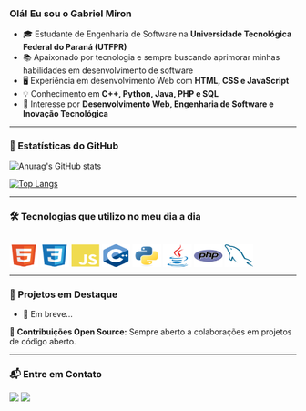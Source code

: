 ### Olá! Eu sou o Gabriel Miron

- 🎓 Estudante de Engenharia de Software na **Universidade Tecnológica Federal do Paraná (UTFPR)**
- 📚 Apaixonado por tecnologia e sempre buscando aprimorar minhas habilidades em desenvolvimento de software
- 🖥️ Experiência em desenvolvimento Web com **HTML, CSS e JavaScript**
- 💡 Conhecimento em **C++, Python, Java, PHP e SQL**
- 🚀 Interesse por **Desenvolvimento Web, Engenharia de Software e Inovação Tecnológica**

---

### 🚀 Estatísticas do GitHub

![Anurag's GitHub stats](https://github-readme-stats.vercel.app/api?username=GabrielMiron17&show_icons=true&theme=radical)

[![Top Langs](https://github-readme-stats.vercel.app/api/top-langs/?username=GabrielMiron17&layout=compact&theme=radical)](https://github.com/anuraghazra/github-readme-stats)

---

### 🛠️ Tecnologias que utilizo no meu dia a dia

<div style="display: inline_block"><br>
  <img align="center" alt="HTML" height="40" width="50" src="https://raw.githubusercontent.com/devicons/devicon/master/icons/html5/html5-original.svg">
  <img align="center" alt="CSS" height="40" width="50" src="https://raw.githubusercontent.com/devicons/devicon/master/icons/css3/css3-original.svg">
  <img align="center" alt="JavaScript" height="40" width="50" src="https://raw.githubusercontent.com/devicons/devicon/master/icons/javascript/javascript-plain.svg">
  <img align="center" alt="C++" height="40" width="50" src="https://raw.githubusercontent.com/devicons/devicon/master/icons/cplusplus/cplusplus-original.svg">
  <img align="center" alt="Python" height="40" width="50" src="https://raw.githubusercontent.com/devicons/devicon/master/icons/python/python-original.svg">
  <img align="center" alt="Java" height="40" width="50" src="https://raw.githubusercontent.com/devicons/devicon/master/icons/java/java-original.svg">
  <img align="center" alt="PHP" height="40" width="50" src="https://raw.githubusercontent.com/devicons/devicon/master/icons/php/php-original.svg">
  <img align="center" alt="MySQL" height="40" width="50" src="https://raw.githubusercontent.com/devicons/devicon/master/icons/mysql/mysql-original.svg">
</div>

---

### 📌 Projetos em Destaque
- 🚧 Em breve...

📌 **Contribuições Open Source:** Sempre aberto a colaborações em projetos de código aberto.

---

### 📬 Entre em Contato

<div>
  <a href="mailto:gabrielcmiron@gmail.com"><img src="https://img.shields.io/badge/-Gmail-%23333?style=for-the-badge&logo=gmail&logoColor=white" target="_blank"></a>
  <a href="https://www.linkedin.com/in/gabriel-c-miron/" target="_blank"><img src="https://img.shields.io/badge/-LinkedIn-%230077B5?style=for-the-badge&logo=linkedin&logoColor=white" target="_blank"></a>
</div>
